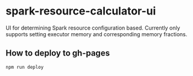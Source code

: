 # spark-resource-calculator-ui
UI for determining Spark resource configuration based. Currently only supports setting executor memory and corresponding memory fractions.

## How to deploy to gh-pages
`npm run deploy`